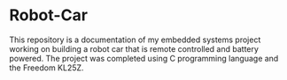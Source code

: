 # Robot-Car
This repository is a documentation of my embedded systems project working on building a robot car that is remote controlled and battery powered. The project was completed using C programming language and the Freedom KL25Z. 
